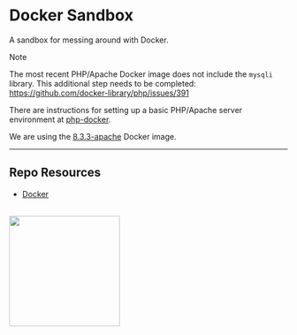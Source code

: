 # Docker Sandbox

A sandbox for messing around with Docker.

> [!Note]  
> The most recent PHP/Apache Docker image does not include the `mysqli` library. This additional step needs to be completed:  
> https://github.com/docker-library/php/issues/391

There are instructions for setting up a basic PHP/Apache server environment at [php-docker](https://github.com/codeadamca/php-docker).

We are using the [8.3.3-apache](https://hub.docker.com/layers/library/php/8.3.3-apache/images/sha256-ba362589134fb620e24409c25e7cf2645bfb59eae70d6cfa6f3f8a73fe41c248?context=explore) Docker image.

---

## Repo Resources

- [Docker](https://www.docker.com/)

<br>
<a href="https://codeadam.ca">
<img src="https://cdn.codeadam.ca/images@1.0.0/codeadam-logo-coloured-horizontal.png" width="200">
</a>
